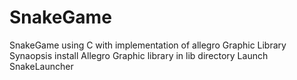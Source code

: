 # SnakeGame
SnakeGame using C with implementation of allegro Graphic Library
Synaopsis
install Allegro Graphic library in lib directory
Launch SnakeLauncher
